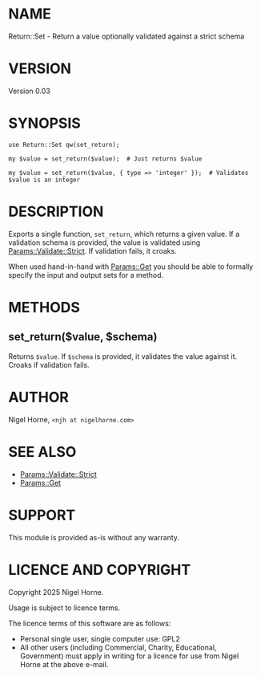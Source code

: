 # NAME

Return::Set - Return a value optionally validated against a strict schema

# VERSION

Version 0.03

# SYNOPSIS

    use Return::Set qw(set_return);

    my $value = set_return($value);  # Just returns $value

    my $value = set_return($value, { type => 'integer' });  # Validates $value is an integer

# DESCRIPTION

Exports a single function, `set_return`, which returns a given value.
If a validation schema is provided, the value is validated using
[Params::Validate::Strict](https://metacpan.org/pod/Params%3A%3AValidate%3A%3AStrict).
If validation fails, it croaks.

When used hand-in-hand with [Params::Get](https://metacpan.org/pod/Params%3A%3AGet) you should be able to formally specify the input and output sets for a method.

# METHODS

## set\_return($value, $schema)

Returns `$value`.
If `$schema` is provided, it validates the value against it.
Croaks if validation fails.

# AUTHOR

Nigel Horne, `<njh at nigelhorne.com>`

# SEE ALSO

- [Params::Validate::Strict](https://metacpan.org/pod/Params%3A%3AValidate%3A%3AStrict)
- [Params::Get](https://metacpan.org/pod/Params%3A%3AGet)

# SUPPORT

This module is provided as-is without any warranty.

# LICENCE AND COPYRIGHT

Copyright 2025 Nigel Horne.

Usage is subject to licence terms.

The licence terms of this software are as follows:

- Personal single user, single computer use: GPL2
- All other users (including Commercial, Charity, Educational, Government)
  must apply in writing for a licence for use from Nigel Horne at the
  above e-mail.
